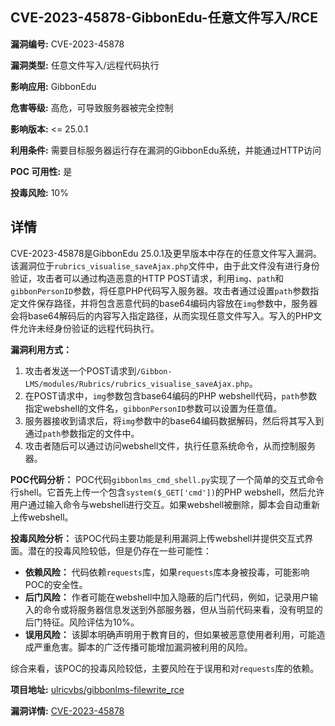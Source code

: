 ## CVE-2023-45878-GibbonEdu-任意文件写入/RCE

**漏洞编号:** CVE-2023-45878

**漏洞类型:** 任意文件写入/远程代码执行

**影响应用:** GibbonEdu

**危害等级:** 高危，可导致服务器被完全控制

**影响版本:** <= 25.0.1

**利用条件:** 需要目标服务器运行存在漏洞的GibbonEdu系统，并能通过HTTP访问

**POC 可用性:** 是

**投毒风险:** 10%

## 详情

CVE-2023-45878是GibbonEdu 25.0.1及更早版本中存在的任意文件写入漏洞。该漏洞位于`rubrics_visualise_saveAjax.php`文件中，由于此文件没有进行身份验证，攻击者可以通过构造恶意的HTTP POST请求，利用`img`、`path`和`gibbonPersonID`参数，将任意PHP代码写入服务器。攻击者通过设置`path`参数指定文件保存路径，并将包含恶意代码的base64编码内容放在`img`参数中，服务器会将base64解码后的内容写入指定路径，从而实现任意文件写入。写入的PHP文件允许未经身份验证的远程代码执行。

**漏洞利用方式：**
1.  攻击者发送一个POST请求到`/Gibbon-LMS/modules/Rubrics/rubrics_visualise_saveAjax.php`。
2.  在POST请求中，`img`参数包含base64编码的PHP webshell代码，`path`参数指定webshell的文件名，`gibbonPersonID`参数可以设置为任意值。
3.  服务器接收到请求后，将`img`参数中的base64编码数据解码，然后将其写入到通过`path`参数指定的文件中。
4.  攻击者随后可以通过访问webshell文件，执行任意系统命令，从而控制服务器。

**POC代码分析：**
POC代码`gibbonlms_cmd_shell.py`实现了一个简单的交互式命令行shell。它首先上传一个包含`system($_GET['cmd'])`的PHP webshell，然后允许用户通过输入命令与webshell进行交互。如果webshell被删除，脚本会自动重新上传webshell。

**投毒风险分析：**
该POC代码主要功能是利用漏洞上传webshell并提供交互式界面。潜在的投毒风险较低，但是仍存在一些可能性：

*   **依赖风险：** 代码依赖`requests`库，如果`requests`库本身被投毒，可能影响POC的安全性。
*   **后门风险：** 作者可能在webshell中加入隐蔽的后门代码，例如，记录用户输入的命令或将服务器信息发送到外部服务器，但从当前代码来看，没有明显的后门特征。风险评估为10%。
*   **误用风险：** 该脚本明确声明用于教育目的，但如果被恶意使用者利用，可能造成严重危害。脚本的广泛传播可能增加漏洞被利用的风险。

综合来看，该POC的投毒风险较低，主要风险在于误用和对`requests`库的依赖。

**项目地址:** [ulricvbs/gibbonlms-filewrite_rce](https://github.com/ulricvbs/gibbonlms-filewrite_rce)

**漏洞详情:** [CVE-2023-45878](https://nvd.nist.gov/vuln/detail/CVE-2023-45878)